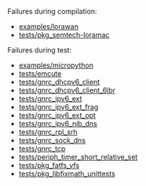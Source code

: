 Failures during compilation:
- [examples/lorawan](examples/lorawan/compilation.failed)
- [tests/pkg_semtech-loramac](tests/pkg_semtech-loramac/compilation.failed)

Failures during test:
- [examples/micropython](examples/micropython/test.failed)
- [tests/emcute](tests/emcute/test.failed)
- [tests/gnrc_dhcpv6_client](tests/gnrc_dhcpv6_client/test.failed)
- [tests/gnrc_dhcpv6_client_6lbr](tests/gnrc_dhcpv6_client_6lbr/test.failed)
- [tests/gnrc_ipv6_ext](tests/gnrc_ipv6_ext/test.failed)
- [tests/gnrc_ipv6_ext_frag](tests/gnrc_ipv6_ext_frag/test.failed)
- [tests/gnrc_ipv6_ext_opt](tests/gnrc_ipv6_ext_opt/test.failed)
- [tests/gnrc_ipv6_nib_dns](tests/gnrc_ipv6_nib_dns/test.failed)
- [tests/gnrc_rpl_srh](tests/gnrc_rpl_srh/test.failed)
- [tests/gnrc_sock_dns](tests/gnrc_sock_dns/test.failed)
- [tests/gnrc_tcp](tests/gnrc_tcp/test.failed)
- [tests/periph_timer_short_relative_set](tests/periph_timer_short_relative_set/test.failed)
- [tests/pkg_fatfs_vfs](tests/pkg_fatfs_vfs/test.failed)
- [tests/pkg_libfixmath_unittests](tests/pkg_libfixmath_unittests/test.failed)
